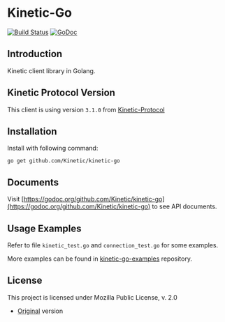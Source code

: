 # Kinetic-Go 

[![Build Status](https://travis-ci.org/Kinetic/kinetic-go.svg?branch=master)](https://travis-ci.org/Kinetic/kinetic-go)
[![GoDoc](https://godoc.org/github.com/Kinetic/kinetic-go?status.svg)](https://godoc.org/github.com/Kinetic/kinetic-go)

## Introduction

Kinetic client library in Golang. 

## Kinetic Protocol Version

This client is using version `3.1.0` from [Kinetic-Protocol](https://github.com/Kinetic/kinetic-protocol)

## Installation

Install with following command:

    go get github.com/Kinetic/kinetic-go 

## Documents

Visit [https://godoc.org/github.com/Kinetic/kinetic-go](https://godoc.org/github.com/Kinetic/kinetic-go) to see API documents.

## Usage Examples

Refer to file `kinetic_test.go` and `connection_test.go` for some examples.

More examples can be found in [kinetic-go-examples](https://github.com/yongzhy/kinetic-go-examples) repository.

## License

This project is licensed under Mozilla Public License, v. 2.0
* [Original](LICENSE) version